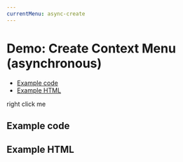 ```yaml
---
currentMenu: async-create 
---
```


# Demo: Create Context Menu (asynchronous)

<!-- START doctoc generated TOC please keep comment here to allow auto update -->
<!-- DON'T EDIT THIS SECTION, INSTEAD RE-RUN doctoc TO UPDATE -->


- [Example code](#example-code)
- [Example HTML](#example-html)

<!-- END doctoc generated TOC please keep comment here to allow auto update -->

<span class="context-menu-one btn btn-neutral">right click me</span>

## Example code

<script type="text/javascript" class="showcase">
$(function(){
    // some build handler to call asynchronously
    function createSomeMenu() {
        return {
            callback: function(e, key, options, root) {
                var m = "clicked: " + key;
                window.console && console.log(m) || alert(m);
            },
            items: {
                "edit": {name: "Edit", icon: "edit"},
                "cut": {name: "Cut", icon: "cut"},
                "copy": {name: "Copy", icon: "copy"}
            }
        };
    }

    // some asynchronous click handler
    $('.context-menu-one').on('mouseup', function(e){
        var $this = $(this);
        // store a callback on the trigger
        $this.data('runCallbackThingie', createSomeMenu);
        var _offset = $this.offset(),
            position = {
                x: _offset.left + 10, 
                y: _offset.top + 10
            }
        // open the contextMenu asynchronously
        setTimeout(function(){ $this.contextMenu(position); }, 1000);
    });

    // setup context menu
    $.contextMenu({
        selector: '.context-menu-one',
        trigger: 'none',
        build: function(e, $trigger) {
            e.preventDefault();
        
            // pull a callback from the trigger
            return $trigger.data('runCallbackThingie')();
        }
    });
});
</script>

## Example HTML
<div style="display:none;" class="showcase" data-showcase-import=".context-menu-one"></div>